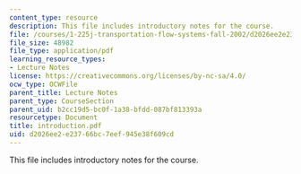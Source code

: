 ```yaml
---
content_type: resource
description: This file includes introductory notes for the course.
file: /courses/1-225j-transportation-flow-systems-fall-2002/d2026ee2e23766bc7eef945e38f609cd_introduction.pdf
file_size: 48982
file_type: application/pdf
learning_resource_types:
- Lecture Notes
license: https://creativecommons.org/licenses/by-nc-sa/4.0/
ocw_type: OCWFile
parent_title: Lecture Notes
parent_type: CourseSection
parent_uid: b2cc19d5-bc0f-1a38-bfdd-087bf813393a
resourcetype: Document
title: introduction.pdf
uid: d2026ee2-e237-66bc-7eef-945e38f609cd
---
```

This file includes introductory notes for the course.
